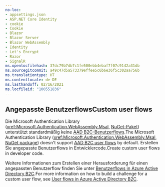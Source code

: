 ```yaml
---
no-loc:
- appsettings.json
- ASP.NET Core Identity
- cookie
- Cookie
- Blazor
- Blazor Server
- Blazor WebAssembly
- Identity
- Let's Encrypt
- Razor
- SignalR
ms.openlocfilehash: 37dc79b7db7c1fe500ebb4ebaf7f07c9142a31db
ms.sourcegitcommit: a49c47d5a573379effee5c6b6e36f5c302aa756b
ms.translationtype: HT
ms.contentlocale: de-DE
ms.lasthandoff: 02/16/2021
ms.locfileid: "100551836"
---
```

## <a name="custom-user-flows"></a><span data-ttu-id="7f6fb-101">Angepasste Benutzerflows</span><span class="sxs-lookup"><span data-stu-id="7f6fb-101">Custom user flows</span></span>

<span data-ttu-id="7f6fb-102">Die Microsoft Authentication Library (<xref:Microsoft.Authentication.WebAssembly.Msal>, [NuGet-Paket](https://www.nuget.org/packages/Microsoft.Authentication.WebAssembly.Msal/)) unterstützt standardmäßig keine [AAD B2C-Benutzerflows](/azure/active-directory-b2c/user-flow-overview).</span><span class="sxs-lookup"><span data-stu-id="7f6fb-102">The Microsoft Authentication Library (<xref:Microsoft.Authentication.WebAssembly.Msal>, [NuGet package](https://www.nuget.org/packages/Microsoft.Authentication.WebAssembly.Msal/)) doesn't support [AAD B2C user flows](/azure/active-directory-b2c/user-flow-overview) by default.</span></span> <span data-ttu-id="7f6fb-103">Erstellen Sie angepasste Benutzerflows in Entwicklercode.</span><span class="sxs-lookup"><span data-stu-id="7f6fb-103">Create custom user flows in developer code.</span></span>

<span data-ttu-id="7f6fb-104">Weitere Informationen zum Erstellen einer Herausforderung für einen angepassten Benutzerflow finden Sie unter [Benutzerflows in Azure Active Directory B2C](/azure/active-directory-b2c/user-flow-overview).</span><span class="sxs-lookup"><span data-stu-id="7f6fb-104">For more information on how to build a challenge for a custom user flow, see [User flows in Azure Active Directory B2C](/azure/active-directory-b2c/user-flow-overview).</span></span>
